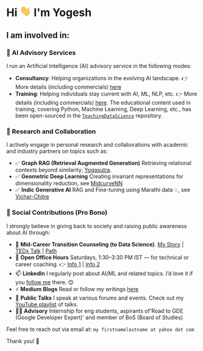 # Hi <img src="https://raw.githubusercontent.com/ABSphreak/ABSphreak/master/gifs/Hi.gif" width="30px"> I'm Yogesh

## I am involved in:

### 🤖 AI Advisory Services
I run an Artificial Intelligence (AI) advisory service in the following modes:

* **Consultancy**: Helping organizations in the evolving AI landscape. 👉 More details (including commercials) [here](./domains/Notes_AIAdvisory.md)
* **Training**: Helping individuals stay current with AI, ML, NLP, etc.  👉 More details (including commercials) [here](./domains/Notes_AITraining.md). The educational content used in training, covering Python, Machine Learning, Deep Learning, etc., has been open-sourced in the [`TeachingDataScience`](https://github.com/yogeshhk/TeachingDataScience) repository.

### 🔬 Research and Collaboration
I actively engage in personal research and collaborations with academic and industry partners on topics such as:

* ✅ **Graph RAG (Retrieval Augmented Generation)**
  Retrieving relational contexts beyond similarity; [Yogasutra](https://github.com/yogeshhk/Sarvadnya/tree/master/src/ask_yogasutra).
* ✅ **Geometric Deep Learning**
  Creating invariant representations for dimensionality reduction, see [MidcurveNN](https://github.com/yogeshhk/MidcurveNN)
* ✅ **Indic Generative AI**
  RAG and Fine-tuning using Marathi data 💡, see [Vichar-Chitre](https://github.com/yogeshhk/Sarvadnya/tree/master/src/ask_vichar-chitre)

### 🙌 Social Contributions (Pro Bono)
I strongly believe in giving back to society and raising public awareness about AI through:

* 👯 **Mid-Career Transition Counseling (to Data Science)**. [My Story](https://www.youtube.com/watch?v=IQzWosVzkM4) | [TEDx Talk](https://www.youtube.com/watch?v=-VbWRs7BsPY) | [Path](https://www.youtube.com/watch?v=-_8i6IQz8l8)
* 💬 **Open Office Hours** Saturdays, 1:30–3:30 PM IST — for technical or career coaching.
  👉 [Info 1](https://www.linkedin.com/feed/update/urn:li:activity:6913670687291240448/) | [Info 2](https://www.linkedin.com/feed/update/urn:li:activity:7147062487174070272/)
* 📫 **LinkedIn** I regularly post about AI/ML and related topics. I’d love it if you [follow me](https://www.linkedin.com/in/yogeshkulkarni/) there. 😊
* ⚡ **Medium Blogs**  Read or follow my writings [here](https://yogeshharibhaukulkarni.medium.com/)
* 🎤 **Public Talks**  I speak at various forums and events. Check out my [YouTube playlist](https://www.youtube.com/playlist?list=PLaTX75s8-K31QUTU1h12Tzjuxl5nXjAG7) of talks.
* 🧑‍🏫 **Advisory** Internship for eng students, aspirants of'Road to GDE (Google Developer Expert)' and member of BoS (Board of Studies)

Feel free to reach out via email at: `my firstnamelastname at yahoo dot com`

Thank you! 🙏



